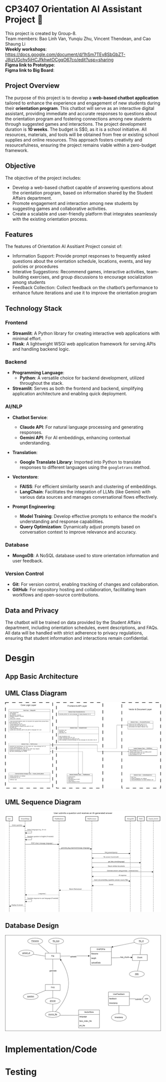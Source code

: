 # CP3407 Orientation AI Assistant Project 🤖
This project is created by Group-8.<br>
Team members: Bao Linh Van, Yunqiu Zhu, Vincent Thendean, and Cao Shaung Li <br>
**Weekly workshops**: https://docs.google.com/document/d/1hSm7TEy8SbGbZT-J8jzUGchv5jHCJfkhwtOCgqO67co/edit?usp=sharing <br>
**Figma link to Prototype**:  <br>
**Figma link to Big Board**:  <br>

## Project Overview
The purpose of this project is to develop a **web-based chatbot application** tailored to enhance the experience and engagement of new students during their **orientation program**. This chatbot will serve as an interactive digital assistant, providing immediate and accurate responses to questions about the orientation program and fostering connections among new students through suggested games and interactions. The project development duration is **10 weeks**. The budget is S$0, as it is a school initiative. All resources, materials, and tools will be obtained from free or existing school supplies and online resources. This approach fosters creativity and resourcefulness, ensuring the project remains viable within a zero-budget framework.
## Objective
The objective of the project includes:
- Develop a web-based chatbot capable of answering questions about the orientation program, based on information shared by the Student Affairs department.
- Promote engagement and interaction among new students by suggesting games and collaborative activities.
- Create a scalable and user-friendly platform that integrates seamlessly with the existing orientation process.
## Features
The features of Orientation AI Assitiant Project consist of:
- Information Support: Provide prompt responses to frequently asked questions about the orientation schedule, locations, events, and key policies or procedures
- Interative Suggestions: Recommend games, interactive activities, team-building exercises, and group discussions to encourage socialization among students
- Feedback Collection: Collect feedback on the chatbot’s performance to enhance future iterations and use it to improve the orientation program
## Technology Stack
### Frontend
- **Streamlit**: A Python library for creating interactive web applications with minimal effort.
- **Flask**: A lightweight WSGI web application framework for serving APIs and handling backend logic.

### Backend
- **Programming Language**: 
  - **Python**: A versatile choice for backend development, utilized throughout the stack.
- **Streamlit**: Serves as both the frontend and backend, simplifying application architecture and enabling quick deployment.

### AI/NLP
- **Chatbot Service**:
  - **Claude API**: For natural language processing and generating responses.
  - **Gemini API**: For AI embeddings, enhancing contextual understanding.

- **Translation**:
  - **Google Translate Library**: Imported into Python to translate responses to different languages using the `googletrans` method.
  
- **Vectorstore**:
  - **FAISS**: For efficient similarity search and clustering of embeddings.
  - **LangChain**: Facilitates the integration of LLMs (like Gemini) with various data sources and manages conversational flows effectively.

- **Prompt Engineering**:
  - **Model Training**: Develop effective prompts to enhance the model's understanding and response capabilities.
  - **Query Optimization**: Dynamically adjust prompts based on conversation context to improve relevance and accuracy.

### Database
- **MongoDB**: A NoSQL database used to store orientation information and user feedback.

### Version Control
- **Git**: For version control, enabling tracking of changes and collaboration.
- **GitHub**: For repository hosting and collaboration, facilitating team workflows and open-source contributions.
  
## Data and Privacy
The chatbot will be trained on data provided by the Student Affairs department, including orientation schedules, event descriptions, and FAQs. 
All data will be handled with strict adherence to privacy regulations, ensuring that student information and interactions remain confidential.

# Desgin
## App Basic Architecture

## UML Class Diagram 
![UML Class Diagram](https://github.com/Blynxxxx/CHATBOT_PROJECT/blob/main/images/UML_Class_Diagram.jpg)
## UML Sequence Diagram 
![UML Sequence Diagram](https://github.com/Blynxxxx/CHATBOT_PROJECT/blob/main/images/UML_Sequence_Diagram.jpg)
## Database Design
![Database Design](https://github.com/Blynxxxx/CHATBOT_PROJECT/blob/main/images/Database_Diagram.jpg)
# Implementation/Code

# Testing

